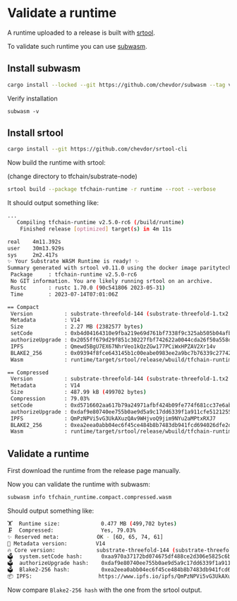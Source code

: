 # Validate a runtime

A runtime uploaded to a release is built with [srtool](https://github.com/chevdor/srtool).

To validate such runtime you can use [subwasm](https://github.com/chevdor/subwasm).

## Install subwasm

```sh
cargo install --locked --git https://github.com/chevdor/subwasm --tag v0.19.1
```

Verify installation

`subwasm -v`

## Install srtool

```sh
cargo install --git https://github.com/chevdor/srtool-cli
```

Now build the runtime with srtool:

(change directory to tfchain/substrate-node)

```sh
srtool build --package tfchain-runtime -r runtime --root --verbose
```

It should output something like:

```sh
...
   Compiling tfchain-runtime v2.5.0-rc6 (/build/runtime)
    Finished release [optimized] target(s) in 4m 11s

real    4m11.392s
user    30m13.929s
sys     2m2.417s
✨ Your Substrate WASM Runtime is ready! ✨
Summary generated with srtool v0.11.0 using the docker image paritytech/srtool:1.70.0:
 Package     : tfchain-runtime v2.5.0-rc6
 No GIT information. You are likely running srtool on an archive.
 Rustc       : rustc 1.70.0 (90c541806 2023-05-31)
 Time        : 2023-07-14T07:01:06Z

== Compact
 Version          : substrate-threefold-144 (substrate-threefold-1.tx2.au1)
 Metadata         : V14
 Size             : 2.27 MB (2382577 bytes)
 setCode          : 0xb4d04164310e9fba219e69d761bf7338f9c325ab505b04afbd453ba68109bc2b
 authorizeUpgrade : 0x2055ff679d29f851c30227fbf742622a0044cda26f50a558dfebf9d543ac8cfc
 IPFS             : Qmewd5BgU7EX67NhrVeo1kQzZGw177PCiWxHPZAV2Xr14v
 BLAKE2_256       : 0x09394f8fce643145b1c00eabe0983ee2a9bc7b76339c27742a3955c9f3e80204
 Wasm             : runtime/target/srtool/release/wbuild/tfchain-runtime/tfchain_runtime.compact.wasm

== Compressed
 Version          : substrate-threefold-144 (substrate-threefold-1.tx2.au1)
 Metadata         : V14
 Size             : 487.99 kB (499702 bytes)
 Compression      : 79.03%
 setCode          : 0xd5716602aa617b79a24971afbf424b09fe774f681cc37e6ab10f1495341aed54
 authorizeUpgrade : 0xdaf9e80740ee755b0ae9d5a9c17dd6339f1a911cfe51212551afa817d78f05d3
 IPFS             : QmPzNPVi5vG3UkAXuzQAv9WHjvoQ9jim9NYu2aMPtxRXJ7
 BLAKE2_256       : 0xea2eea0abb04ec6f45ce484b8b7483db941fcd694026dfe2d665de7636643ba8
 Wasm             : runtime/target/srtool/release/wbuild/tfchain-runtime/tfchain_runtime.compact.compressed.wasm
```

## Validate a runtime

First download the runtime from the release page manually.

Now you can validate the runtime with subwasm:

```sh
subwasm info tfchain_runtime.compact.compressed.wasm
```

Should output something like:

```sh
🏋️  Runtime size:             0.477 MB (499,702 bytes)
🗜  Compressed:               Yes, 79.03%
✨ Reserved meta:            OK - [6D, 65, 74, 61]
🎁 Metadata version:         V14
🔥 Core version:             substrate-threefold-144 (substrate-threefold-1.tx2.au1)
🗳️  system.setCode hash:      0xaa970a37172bd074675df488ce2d306e5825c6b5a8aa4cbee3d6129466aa641e
🗳️  authorizeUpgrade hash:    0xdaf9e80740ee755b0ae9d5a9c17dd6339f1a911cfe51212551afa817d78f05d3
🗳️  Blake2-256 hash:          0xea2eea0abb04ec6f45ce484b8b7483db941fcd694026dfe2d665de7636643ba8
📦 IPFS:                     https://www.ipfs.io/ipfs/QmPzNPVi5vG3UkAXuzQAv9WHjvoQ9jim9NYu2aMPtxRXJ7
```

Now compare `Blake2-256 hash` with the one from the srtool output.
